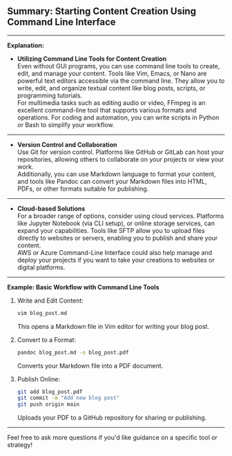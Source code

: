 ## Summary: Starting Content Creation Using Command Line Interface

---

**Explanation:**

- **Utilizing Command Line Tools for Content Creation**  
Even without GUI programs, you can use command line tools to create, edit, and manage your content. Tools like Vim, Emacs, or Nano are powerful text editors accessible via the command line. They allow you to write, edit, and organize textual content like blog posts, scripts, or programming tutorials.  
For multimedia tasks such as editing audio or video, FFmpeg is an excellent command-line tool that supports various formats and operations. For coding and automation, you can write scripts in Python or Bash to simplify your workflow.

---

- **Version Control and Collaboration**  
Use Git for version control. Platforms like GitHub or GitLab can host your repositories, allowing others to collaborate on your projects or view your work.  
Additionally, you can use Markdown language to format your content, and tools like Pandoc can convert your Markdown files into HTML, PDFs, or other formats suitable for publishing.  

---

- **Cloud-based Solutions**  
For a broader range of options, consider using cloud services. Platforms like Jupyter Notebook (via CLI setup), or online storage services, can expand your capabilities. Tools like SFTP allow you to upload files directly to websites or servers, enabling you to publish and share your content.  
AWS or Azure Command-Line Interface could also help manage and deploy your projects if you want to take your creations to websites or digital platforms.

---

**Example: Basic Workflow with Command Line Tools**

1. Write and Edit Content:
   ```bash
   vim blog_post.md
   ```
   This opens a Markdown file in Vim editor for writing your blog post.

2. Convert to a Format:
   ```bash
   pandoc blog_post.md -o blog_post.pdf
   ```
   Converts your Markdown file into a PDF document.

3. Publish Online:
   ```bash
   git add blog_post.pdf
   git commit -m "Add new blog post"
   git push origin main
   ```
   Uploads your PDF to a GitHub repository for sharing or publishing.

---

Feel free to ask more questions if you'd like guidance on a specific tool or strategy!